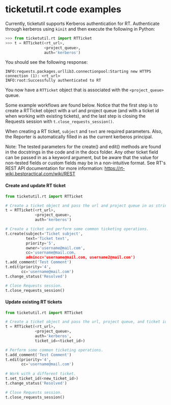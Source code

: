 # ticketutil.rt code examples

Currently, ticketutil supports Kerberos authentication for RT. 
Authenticate through kerberos using `kinit` and then execute the 
following in Python:

```python
>>> from ticketutil.rt import RTTicket
>>> t = RTTicket(<rt_url>, 
                 <project_queue>,
                 auth='kerberos')
```

You should see the following response:

```
INFO:requests.packages.urllib3.connectionpool:Starting new HTTPS connection (1): <rt_url>
INFO:root:Successfully authenticated to RT
```

You now have a `RTTicket` object that is associated with the 
`<project_queue>` queue.

Some example workflows are found below. Notice that the first step is to
create a RTTicket object with a url and project queue (and with a ticket
id when working with existing tickets), and the last step is closing the 
Requests session with `t.close_requests_session()`.

When creating a RT ticket, `subject` and `text` are required
parameters. Also, the Reporter is automatically filled in as the current
kerberos principal.

Note: The tested parameters for the create() and edit() methods are
found in the docstrings in the code and in the docs folder. Any other 
ticket field can be passed in as a keyword argument, but be aware that
the value for non-tested fields or custom fields may be in a 
non-intuitive format. See RT's REST API documentation for more 
information: 
https://rt-wiki.bestpractical.com/wiki/REST

#### Create and update RT ticket
```python
from ticketutil.rt import RTTicket

# Create a ticket object and pass the url and project queue in as strings.
t = RTTicket(<rt_url>, 
             <project_queue>,
             auth='kerberos')

# Create a ticket and perform some common ticketing operations.
t.create(subject='Ticket subject',
         text='Ticket text',
         priority='5',
         owner='username@mail.com',
         cc='username@mail.com,
         admincc='username@mail.com, username2@mail.com')
t.add_comment('Test Comment')
t.edit(priority='4',
       cc='username@mail.com')
t.change_status('Resolved')

# Close Requests session.
t.close_requests_session()
```

#### Update existing RT tickets
```python
from ticketutil.rt import RTTicket

# Create a ticket object and pass the url, project queue, and ticket id in as strings.
t = RTTicket(<rt_url>, 
             <project_queue>, 
             auth='kerberos',
             ticket_id=<ticket_id>)

# Perform some common ticketing operations.
t.add_comment('Test Comment')
t.edit(priority='4',
       cc='username@mail.com')
       
# Work with a different ticket.
t.set_ticket_id(<new_ticket_id>)
t.change_status('Resolved')

# Close Requests session.
t.close_requests_session()
```
